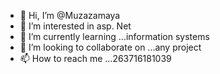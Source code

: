 - 👋 Hi, I’m @Muzazamaya
- 👀 I’m interested in asp. Net
- 🌱 I’m currently learning ...information systems 
- 💞️ I’m looking to collaborate on ...any project 
- 📫 How to reach me ...263716181039

<!---
Muzazamaya/Muzazamaya is a ✨ special ✨ repository because its `README.md` (this file) appears on your GitHub profile.
You can click the Preview link to take a look at your changes.
--->
